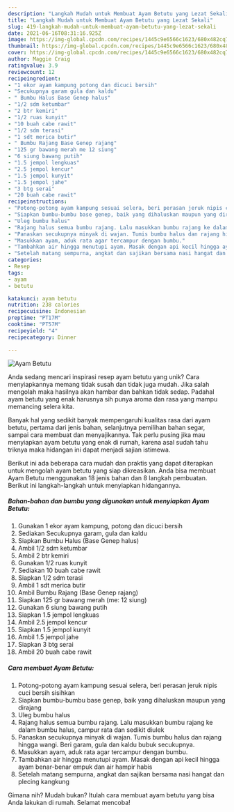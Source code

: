 ```yaml
---
description: "Langkah Mudah untuk Membuat Ayam Betutu yang Lezat Sekali"
title: "Langkah Mudah untuk Membuat Ayam Betutu yang Lezat Sekali"
slug: 419-langkah-mudah-untuk-membuat-ayam-betutu-yang-lezat-sekali
date: 2021-06-16T08:31:16.925Z
image: https://img-global.cpcdn.com/recipes/1445c9e6566c1623/680x482cq70/ayam-betutu-foto-resep-utama.jpg
thumbnail: https://img-global.cpcdn.com/recipes/1445c9e6566c1623/680x482cq70/ayam-betutu-foto-resep-utama.jpg
cover: https://img-global.cpcdn.com/recipes/1445c9e6566c1623/680x482cq70/ayam-betutu-foto-resep-utama.jpg
author: Maggie Craig
ratingvalue: 3.9
reviewcount: 12
recipeingredient:
- "1 ekor ayam kampung potong dan dicuci bersih"
- "Secukupnya garam gula dan kaldu"
- " Bumbu Halus Base Genep halus"
- "1/2 sdm ketumbar"
- "2 btr kemiri"
- "1/2 ruas kunyit"
- "10 buah cabe rawit"
- "1/2 sdm terasi"
- "1 sdt merica butir"
- " Bumbu Rajang Base Genep rajang"
- "125 gr bawang merah me 12 siung"
- "6 siung bawang putih"
- "1.5 jempol lengkuas"
- "2.5 jempol kencur"
- "1.5 jempol kunyit"
- "1.5 jempol jahe"
- "3 btg serai"
- "20 buah cabe rawit"
recipeinstructions:
- "Potong-potong ayam kampung sesuai selera, beri perasan jeruk nipis cuci bersih sisihkan"
- "Siapkan bumbu-bumbu base genep, baik yang dihaluskan maupun yang dirajang"
- "Uleg bumbu halus"
- "Rajang halus semua bumbu rajang. Lalu masukkan bumbu rajang ke dalam bumbu halus, campur rata dan sedikit diulek"
- "Panaskan secukupnya minyak di wajan. Tumis bumbu halus dan rajang hingga wangi. Beri garam, gula dan kaldu bubuk secukupnya."
- "Masukkan ayam, aduk rata agar tercampur dengan bumbu."
- "Tambahkan air hingga menutupi ayam. Masak dengan api kecil hingga ayam benar-benar empuk dan air hampir habis"
- "Setelah matang sempurna, angkat dan sajikan bersama nasi hangat dan plecing kangkung"
categories:
- Resep
tags:
- ayam
- betutu

katakunci: ayam betutu 
nutrition: 238 calories
recipecuisine: Indonesian
preptime: "PT17M"
cooktime: "PT57M"
recipeyield: "4"
recipecategory: Dinner

---
```



![Ayam Betutu](https://img-global.cpcdn.com/recipes/1445c9e6566c1623/680x482cq70/ayam-betutu-foto-resep-utama.jpg)

Anda sedang mencari inspirasi resep ayam betutu yang unik? Cara menyiapkannya memang tidak susah dan tidak juga mudah. Jika salah mengolah maka hasilnya akan hambar dan bahkan tidak sedap. Padahal ayam betutu yang enak harusnya sih punya aroma dan rasa yang mampu memancing selera kita.

Banyak hal yang sedikit banyak mempengaruhi kualitas rasa dari ayam betutu, pertama dari jenis bahan, selanjutnya pemilihan bahan segar, sampai cara membuat dan menyajikannya. Tak perlu pusing jika mau menyiapkan ayam betutu yang enak di rumah, karena asal sudah tahu triknya maka hidangan ini dapat menjadi sajian istimewa.




Berikut ini ada beberapa cara mudah dan praktis yang dapat diterapkan untuk mengolah ayam betutu yang siap dikreasikan. Anda bisa membuat Ayam Betutu menggunakan 18 jenis bahan dan 8 langkah pembuatan. Berikut ini langkah-langkah untuk menyiapkan hidangannya.

<!--inarticleads1-->

##### Bahan-bahan dan bumbu yang digunakan untuk menyiapkan Ayam Betutu:

1. Gunakan 1 ekor ayam kampung, potong dan dicuci bersih
1. Sediakan Secukupnya garam, gula dan kaldu
1. Siapkan  Bumbu Halus (Base Genep halus)
1. Ambil 1/2 sdm ketumbar
1. Ambil 2 btr kemiri
1. Gunakan 1/2 ruas kunyit
1. Sediakan 10 buah cabe rawit
1. Siapkan 1/2 sdm terasi
1. Ambil 1 sdt merica butir
1. Ambil  Bumbu Rajang (Base Genep rajang)
1. Siapkan 125 gr bawang merah (me: 12 siung)
1. Gunakan 6 siung bawang putih
1. Siapkan 1.5 jempol lengkuas
1. Ambil 2.5 jempol kencur
1. Siapkan 1.5 jempol kunyit
1. Ambil 1.5 jempol jahe
1. Siapkan 3 btg serai
1. Ambil 20 buah cabe rawit




<!--inarticleads2-->

##### Cara membuat Ayam Betutu:

1. Potong-potong ayam kampung sesuai selera, beri perasan jeruk nipis cuci bersih sisihkan
1. Siapkan bumbu-bumbu base genep, baik yang dihaluskan maupun yang dirajang
1. Uleg bumbu halus
1. Rajang halus semua bumbu rajang. Lalu masukkan bumbu rajang ke dalam bumbu halus, campur rata dan sedikit diulek
1. Panaskan secukupnya minyak di wajan. Tumis bumbu halus dan rajang hingga wangi. Beri garam, gula dan kaldu bubuk secukupnya.
1. Masukkan ayam, aduk rata agar tercampur dengan bumbu.
1. Tambahkan air hingga menutupi ayam. Masak dengan api kecil hingga ayam benar-benar empuk dan air hampir habis
1. Setelah matang sempurna, angkat dan sajikan bersama nasi hangat dan plecing kangkung




Gimana nih? Mudah bukan? Itulah cara membuat ayam betutu yang bisa Anda lakukan di rumah. Selamat mencoba!
